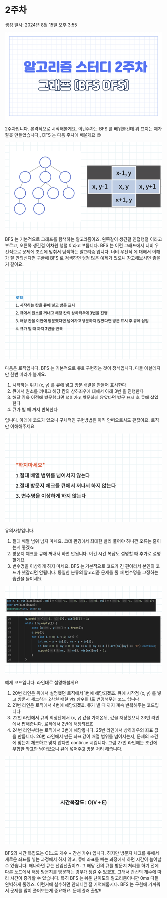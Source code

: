 # 2주차

생성 일시: 2024년 8월 15일 오후 3:55

![슬라이드1.png](PPT/1.png)

2주차입니다. 본격적으로 시작해볼게요. 이번주차는 BFS 를 배워볼건데 위 표지는 제가 잘못 만들었습니다,, DFS 는 다음 주차에 배울게요 😊

![슬라이드2.png](PPT/2.png)

BFS 는 기본적으로 그래프를 탐색하는 알고리즘이죠. 왼쪽같이 생긴걸 인접행렬 이라고 부르고, 오른쪽 생긴걸 이차원 행렬 이라고 부릅니다. BFS 는 이런 그래프에서 너비 우선적으로 문제에 조건에 맞춰서 탐색하는 알고리즘 입니다. 너비 우선적 에 대해서 이해가 잘 안되신다면 구글에 BFS 로 검색하면 엄청 많은 예제가 있으니 참고해보시면 좋을거 같아요.

![슬라이드3.png](PPT/3.png)

다음은 로직입니다. BFS 는 기본적으로 큐로 구현하는 것이 정석입니다. 다들 아실테지만 한번 따라가 볼게요.

1. 시작하는 위치 (x, y) 를 큐에 넣고 방문 배열을 만들어 표시한다
2. 큐에서 원소를 꺼내고 해당 칸의 상하좌우에 대해서 아래 3번 을 진행한다
3. 해당 칸을 이전에 방문했다면 넘어가고 방문하지 않았다면 방문 표시 후 큐에 삽입한다
4. 큐가 빌 때 까지 반복한다

입니다. 아래에 코드가 있으니 구체적인 구현방법은 아직 안떠오르셔도 괜찮아요. 로직만 이해해주세요

![슬라이드4.png](PPT/4.png)

유의사항입니다. 

1. 절대 배열 범위 넘지 마세요. 코테 환경에서 최대한 빨리 풀어야 하니깐 오류는 줄이는게 좋겠죠
2. 방문지 체크를 큐에 꺼내서 하면 안됩니다. 이건 시간 복잡도 설명할 때 추가로 설명할게요
3. 변수명을 이상하게 하지 마세요. BFS 는 기본적으로 코드가 긴 편이라서 본인의 코드가 헷갈리면 안됩니다. 동일한 분류의 알고리즘 문제를 풀 때 변수명을 고정하는 습관을 들이세요

![슬라이드5.png](PPT/5.png)

예제 코드입니다. 라인대로 설명해볼게요

1. 20번 라인은 위에서 설명했던 로직에서 1번에 해당되겠죠. 큐에 시작점 (x, y) 를 넣고 방문지 체크하는 2차원 배열 vis 함수를 1로 변경해주는 코드 입니다
2. 21번 라인은 로직에서 4번에 해당되겠죠. 큐가 빌 때 까지 계속 반복해주는 코드입니다
3. 22번 라인에서 큐의 최상단에서 (x, y) 값을 가져온뒤, 값을 저장했으니 23번 라인에서 팝해줍니다. 로직에서 2번에 해당되겠죠
4. 24번 라인부터는 로직에서 3번에 해당됩니다. 25번 라인에서 상하좌우의 좌표 값을 만듭니다. 26번 라인에서 만든 좌표 값이 배열 범위를 넘어서는지, 문제의 조건에 맞는지 체크하고 맞지 않다면 continue 시킵니다. 그럼 27번 라인에는 조건에 부합한 좌표만 남아있으니 큐에 넣어주고 방문 처리 해줍니다.

![슬라이드6.png](PPT/6.png)

BFS의 시간 복잡도는 O(노드 개수 + 간선 개수) 입니다. 하지만 방문지 체크를 큐에서 새로운 좌표를 넣는 과정에서 하지 않고, 큐에 좌표를 빼는 과정에서 하면 시간이 늘어날 수 있습니다. 왜나하면 큐는 선입선출이죠. 그 해당 칸의 큐를 방문지 처리를 하기 전에 다른 노드에서 해당 방문지를 방문하는 경우가 생길 수 있겠죠. 그래서 간선의 개수에 따라 시간이 증가할 수 있습니다. 특히 BFS 는 쉬운 난이도의 알고리즘이니깐 0ms 다들 완벽하게 풀겠죠. 이런거에 실수하면 안되니깐 잘 기억해둡시다. BFS 는 구현에 가까워서 문제를 많이 풀어보는게 중요해요. 문제 풀러 출발!!